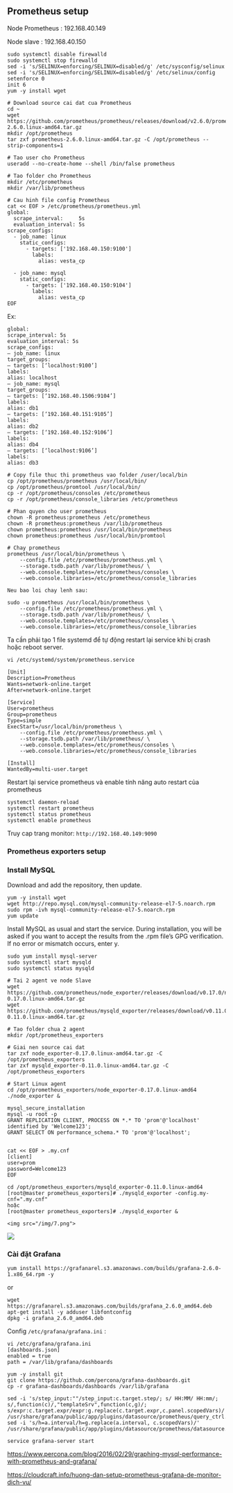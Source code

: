 ## Prometheus setup

Node Prometheus : 192.168.40.149

Node slave : 192.168.40.150

```
sudo systemctl disable firewalld
sudo systemctl stop firewalld
sed -i 's/SELINUX=enforcing/SELINUX=disabled/g' /etc/sysconfig/selinux
sed -i 's/SELINUX=enforcing/SELINUX=disabled/g' /etc/selinux/config
setenforce 0
init 6
yum -y install wget

# Download source cai dat cua Prometheus
cd ~
wget https://github.com/prometheus/prometheus/releases/download/v2.6.0/prometheus-2.6.0.linux-amd64.tar.gz
mkdir /opt/prometheus
tar zxf prometheus-2.6.0.linux-amd64.tar.gz -C /opt/prometheus --strip-components=1
 
# Tao user cho Prometheus
useradd --no-create-home --shell /bin/false prometheus
 
# Tao folder cho Prometheus
mkdir /etc/prometheus
mkdir /var/lib/prometheus
 
# Cau hinh file config Prometheus
cat << EOF > /etc/prometheus/prometheus.yml
global:
  scrape_interval:     5s
  evaluation_interval: 5s
scrape_configs:
  - job_name: linux
    static_configs:
      - targets: ['192.168.40.150:9100']
        labels:
          alias: vesta_cp
 
  - job_name: mysql
    static_configs:
      - targets: ['192.168.40.150:9104']
        labels:
          alias: vesta_cp
EOF
```
Ex:

```
global:
scrape_interval: 5s
evaluation_interval: 5s
scrape_configs:
– job_name: linux
target_groups:
– targets: [‘localhost:9100’]
labels:
alias: localhost
– job_name: mysql
target_groups:
– targets: [‘192.168.40.1506:9104’]
labels:
alias: db1
– targets: [‘192.168.40.151:9105’]
labels:
alias: db2
– targets: [‘192.168.40.152:9106’]
labels:
alias: db4
– targets: [‘localhost:9106’]
labels:
alias: db3
```
```
# Copy file thuc thi prometheus vao folder /user/local/bin
cp /opt/prometheus/prometheus /usr/local/bin/
cp /opt/prometheus/promtool /usr/local/bin/
cp -r /opt/prometheus/consoles /etc/prometheus
cp -r /opt/prometheus/console_libraries /etc/prometheus
 
# Phan quyen cho user prometheus
chown -R prometheus:prometheus /etc/prometheus
chown -R prometheus:prometheus /var/lib/prometheus
chown prometheus:prometheus /usr/local/bin/prometheus
chown prometheus:prometheus /usr/local/bin/promtool
 
# Chay prometheus
prometheus /usr/local/bin/prometheus \
    --config.file /etc/prometheus/prometheus.yml \
    --storage.tsdb.path /var/lib/prometheus/ \
    --web.console.templates=/etc/prometheus/consoles \
    --web.console.libraries=/etc/prometheus/console_libraries
    
Neu bao loi chay lenh sau:    

sudo -u prometheus /usr/local/bin/prometheus \
    --config.file /etc/prometheus/prometheus.yml \
    --storage.tsdb.path /var/lib/prometheus/ \
    --web.console.templates=/etc/prometheus/consoles \
    --web.console.libraries=/etc/prometheus/console_libraries     
```

Ta cần phải tạo 1 file systemd để tự động restart lại service khi bị crash hoặc reboot server.
```
vi /etc/systemd/system/prometheus.service

[Unit]
Description=Prometheus
Wants=network-online.target
After=network-online.target

[Service]
User=prometheus
Group=prometheus
Type=simple
ExecStart=/usr/local/bin/prometheus \
    --config.file /etc/prometheus/prometheus.yml \
    --storage.tsdb.path /var/lib/prometheus/ \
    --web.console.templates=/etc/prometheus/consoles \
    --web.console.libraries=/etc/prometheus/console_libraries

[Install]
WantedBy=multi-user.target
```
Restart lại service prometheus và enable tính năng auto restart của prometheus

```
systemctl daemon-reload
systemctl restart prometheus
systemctl status prometheus
systemctl enable prometheus
```

Truy cap trang monitor: `http://192.168.40.149:9090`

### Prometheus exporters setup

### Install MySQL

Download and add the repository, then update.

```
yum -y install wget
wget http://repo.mysql.com/mysql-community-release-el7-5.noarch.rpm
sudo rpm -ivh mysql-community-release-el7-5.noarch.rpm
yum update
```

Install MySQL as usual and start the service. During installation, you will be asked if you want to accept the results from the .rpm file’s GPG verification. If no error or mismatch occurs, enter y.

```
sudo yum install mysql-server
sudo systemctl start mysqld
sudo systemctl status mysqld
```

```
# Tai 2 agent ve node Slave
wget https://github.com/prometheus/node_exporter/releases/download/v0.17.0/node_exporter-0.17.0.linux-amd64.tar.gz
wget https://github.com/prometheus/mysqld_exporter/releases/download/v0.11.0/mysqld_exporter-0.11.0.linux-amd64.tar.gz
 
# Tao folder chua 2 agent
mkdir /opt/prometheus_exporters

# Giai nen source cai dat
tar zxf node_exporter-0.17.0.linux-amd64.tar.gz -C /opt/prometheus_exporters
tar zxf mysqld_exporter-0.11.0.linux-amd64.tar.gz -C /opt/prometheus_exporters
 
# Start Linux agent
cd /opt/prometheus_exporters/node_exporter-0.17.0.linux-amd64
./node_exporter &
```

```
mysql_secure_installation
mysql -u root -p
GRANT REPLICATION CLIENT, PROCESS ON *.* TO 'prom'@'localhost' identified by 'Welcome123';
GRANT SELECT ON performance_schema.* TO 'prom'@'localhost';
```
```

cat << EOF > .my.cnf
[client]
user=prom
password=Welcome123
EOF
```

```
cd /opt/prometheus_exporters/mysqld_exporter-0.11.0.linux-amd64
[root@master prometheus_exporters]# ./mysqld_exporter -config.my-cnf=".my.cnf"
hoặc
[root@master prometheus_exporters]# ./mysqld_exporter &

<img src="/img/7.png">

```

<img src="/img/8.png">

### Cài đặt Grafana

`yum install https://grafanarel.s3.amazonaws.com/builds/grafana-2.6.0-1.x86_64.rpm -y`

or
```
wget https://grafanarel.s3.amazonaws.com/builds/grafana_2.6.0_amd64.deb
apt-get install -y adduser libfontconfig
dpkg -i grafana_2.6.0_amd64.deb
```
Config `/etc/grafana/grafana.ini` :

```
vi /etc/grafana/grafana.ini
[dashboards.json]
enabled = true
path = /var/lib/grafana/dashboards
```

```
yum -y install git
git clone https://github.com/percona/grafana-dashboards.git
cp -r grafana-dashboards/dashboards /var/lib/grafana
```
```
sed -i 's/step_input:""/step_input:c.target.step/; s/ HH:MM/ HH:mm/; s/,function(c)/,"templateSrv",function(c,g)/; s/expr:c.target.expr/expr:g.replace(c.target.expr,c.panel.scopedVars)/' /usr/share/grafana/public/app/plugins/datasource/prometheus/query_ctrl.js
sed -i 's/h=a.interval/h=g.replace(a.interval, c.scopedVars)/' /usr/share/grafana/public/app/plugins/datasource/prometheus/datasource.js
```
`service grafana-server start`




https://www.percona.com/blog/2016/02/29/graphing-mysql-performance-with-prometheus-and-grafana/

https://cloudcraft.info/huong-dan-setup-prometheus-grafana-de-monitor-dich-vu/









